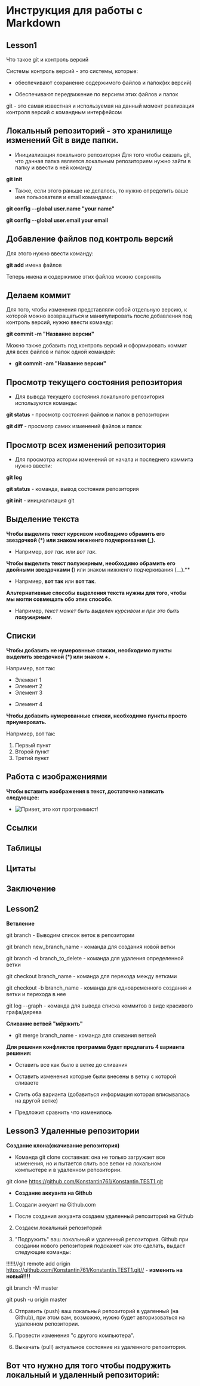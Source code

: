 # Инструкция для работы с Markdown
## Lesson1

Что такое git и контроль версий

Системы контроль версий - это системы, которые:

* обеспечивают сохранение содержимого файлов и папок(их версий)

* Обеспечивают передвижение по версиям этих файлов и папок

git - это самая известная и используемая на данный момент реализация контроля версий с командным интерфейсом

## Локальный репозиторий - это хранилище изменений Git в виде папки.

* Инициализация локального репозитория
Для того чтобы сказать git, что данная папка является локальным репозиторием нужно зайти в папку и ввести в ней команду

**git init**

* Также, если этого раньше не делалось, то нужно определить ваше имя пользователя и email командами:  

**git config --global user.name "your name"**

**git config --global user.email your email**

## Добавление файлов под контроль версий

Для этого нужно ввести команду: 

**git add** имена файлов 

Теперь имена и содержимое этих файлов можно сохронять

## Делаем коммит

Для того, чтобы изменения представляли собой отдельную версию, к которой можно возвращаться и манипулировать после добавления под контроль версий, нужно ввести команду:

**git commit -m "Название версии"**

Можно также добавить под контроль версий и сформировать коммит для всех файлов и папок одной командой: 
* __git commit -am "Название версии"__

## Просмотр текущего состояния репозитория

* Для вывода текущего состояния локального репозитория используются команды:

**git status** - просмотр состояния файлов и папок в репозитории

**git diff** - просмотр самих изменений файлов и папок

## Просмотр всех изменений репозитория

* Для просмотра истории изменений от начала и последнего коммита нужно ввести:

**git log**

**git status** - команда, вывод состояния репозитория 

**git init** - инициализация git

## Выделение текста

**Чтобы выделить текст курсивом необходимо обрамить его звездочкой (*) или знаком нижненго подчеркивания (_).**
 
* Например, *вот так.* или _вот так_.

**Чтобы выделить текст полужирным, необходимо обрамить его двойными звездочками (**) или знаком нижненго подчеркивания (__).**

* Напрмиер, **вот так** или __вот так__.

**Альтернативные способы выделения текста нужны для того, чтобы мы могли совмещать обо этих способо.**

* Например, _текст может быть выделен курсивом и при это быть **полужирным**_.

## Списки

**Чтобы добавить не нумеровнные списки, необходимо пункты выделить звездочкой (*) или знаком +.**

Например, вот так:

* Элемент 1
* Элемент 2
* Элемент 3
+ Элемент 4

**Чтобы добавить нумерованные списки, необходимо пункты просто прнумеровать.**

Напрмиер, вот так:

1. Первый пункт
2. Второй пункт
3. Третий пункт

## Работа с изображениями

**Чтобы вставить изображения в текст, достаточно написать следующее:**

* ![Привет, это кот программист!](cat_IT.jfif)

## Ссылки

## Таблицы

## Цитаты

## Заключение

## Lesson2

**Ветвление**

git branch - Выводим список веток в репозитории

git branch new_branch_name - команда для создания новой ветки

git branch -d branch_to_delete - команда для удаления определенной ветки

git checkout branch_name - команда для перехода между ветками

git checkout -b branch_name - команда для одновременного создания и ветки и перехода в нее

git log --graph - команда для вывода списка коммитов в виде красивого графа/дерева

**Сливание ветвей "мёржить"**

* git merge branch_name - команда для сливания ветвей

**Для решения конфликтов программа будет предлагать 4 варианта решения:**

* Оставить все как было в ветке до сливания

* Оставить изменения которые были внесены в ветку с которой сливаете

* Слить оба варианта (добавиться информация которая вписывалась на другой ветке)

* Предложит сравнить что изменилось

## Lesson3 **Удаленные репозитории**

**Создание клона(скачивание репозитория)**

* Команда git clone составная: она не только загружает все изменения, но и пытается слить все ветки на локальном компьютере и в удаленном репозитории.

git clone https://github.com/Konstantin761/Konstantin.TEST1.git

* **Создание аккуанта на Github**

1. Создали аккуант на Github.com
* После создания аккуанта создаем удаленный репозиторий на Github

2. Создаем локальный репозиторий

3. "Подружить" ваш локальный и удаленный репозитория. Github при создании нового репозитория подскажет как это сделать, выдаст следующие команды:

 !!!!!!//git remote add origin https://github.com/Konstantin761/Konstantin.TEST1.git// - **изменить на новый!!!!**

git branch -M master

git push -u origin master

4. Отправить (push) ваш локальный репозиторий в удаленный (на Github), при этом вам, возможно, нужно будет авторизоваться на удаленном репозитории.

5. Провести изменения "с другого компьютера".

6. Выкачать (pull) актуальное состояние из удаленного репозитория. 

## Вот что нужно для того чтобы подружить локальный и удаленный репозиторий:


